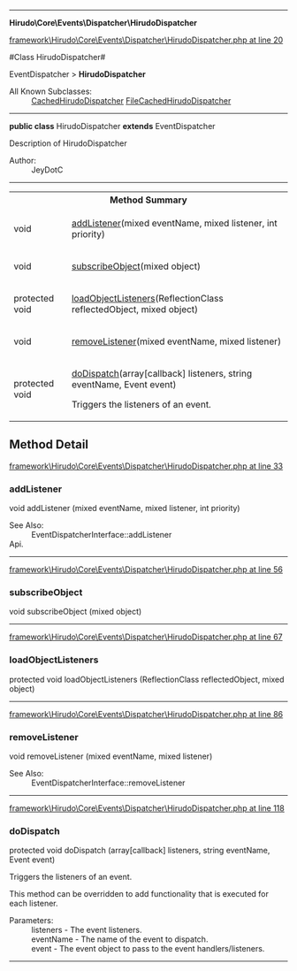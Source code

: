 

- - -

**Hirudo\Core\Events\Dispatcher\HirudoDispatcher**


<a href="https://github.com/JeyDotC/Hirudo/blob/master/framework/Hirudo/Core/Events/Dispatcher/HirudoDispatcher.php#L20" target='_blank'>framework\Hirudo\Core\Events\Dispatcher\HirudoDispatcher.php at line 20</a>

#Class HirudoDispatcher#

EventDispatcher &gt; **HirudoDispatcher**


<dl>
<dt>All Known Subclasses:</dt>
<dd><a href="https://github.com/JeyDotC/Hirudo-docs/blob/master/Hirudo/Core/Events/Dispatcher/CachedHirudoDispatcher.md">CachedHirudoDispatcher</a> <a href="https://github.com/JeyDotC/Hirudo-docs/blob/master/Hirudo/Core/Events/Dispatcher/FileCachedHirudoDispatcher.md">FileCachedHirudoDispatcher</a> </dd>
</dl>



- - -

<p><strong>public  class</strong> <span>HirudoDispatcher</span>
<strong>extends</strong> EventDispatcher

</p>

<div class="comment" id="overview_description"><p>Description of HirudoDispatcher</p></div>

<dl>
<dt>Author:</dt>
<dd>JeyDotC</dd>
</dl>


<hr />

<table id="summary_method">
<tr><th colspan="2">Method Summary</th></tr>
<tr>
<td><span class='k'></span> <span class='nx'>void</span></td>
<td class="description"><p class="name"><a href="#addlistener">addListener</a>(mixed eventName, mixed listener, int priority)</p><p class="description"></p></td>
</tr>
<tr>
<td><span class='k'></span> <span class='nx'>void</span></td>
<td class="description"><p class="name"><a href="#subscribeobject">subscribeObject</a>(mixed object)</p></td>
</tr>
<tr>
<td><span class='k'>protected </span> <span class='nx'>void</span></td>
<td class="description"><p class="name"><a href="#loadobjectlisteners">loadObjectListeners</a>(ReflectionClass reflectedObject, mixed object)</p></td>
</tr>
<tr>
<td><span class='k'></span> <span class='nx'>void</span></td>
<td class="description"><p class="name"><a href="#removelistener">removeListener</a>(mixed eventName, mixed listener)</p><p class="description"></p></td>
</tr>
<tr>
<td><span class='k'>protected </span> <span class='nx'>void</span></td>
<td class="description"><p class="name"><a href="#dodispatch">doDispatch</a>(array[callback] listeners, string eventName, Event event)</p><p class="description">Triggers the listeners of an event.
</p></td>
</tr>
</table>

<h2 id="detail_method">Method Detail</h2>

<a href="https://github.com/JeyDotC/Hirudo/blob/master/framework/Hirudo/Core/Events/Dispatcher/HirudoDispatcher.php#L33" target='_blank'>framework\Hirudo\Core\Events\Dispatcher\HirudoDispatcher.php at line 33</a>

<h3 id="addListener()">addListener</h3>
<span class='k'></span> <span class='nx'>void</span> <span class='nf'>addListener</span> (mixed eventName, mixed listener, int priority)

<div class="details">
<p></p><dl>
<dt>See Also:</dt>
<dd>EventDispatcherInterface::addListener</dd>
<dt>Api.</dt>
</dl>

</div>

- - -


<a href="https://github.com/JeyDotC/Hirudo/blob/master/framework/Hirudo/Core/Events/Dispatcher/HirudoDispatcher.php#L56" target='_blank'>framework\Hirudo\Core\Events\Dispatcher\HirudoDispatcher.php at line 56</a>

<h3 id="subscribeObject()">subscribeObject</h3>
<span class='k'></span> <span class='nx'>void</span> <span class='nf'>subscribeObject</span> (mixed object)

<div class="details">

</div>

- - -


<a href="https://github.com/JeyDotC/Hirudo/blob/master/framework/Hirudo/Core/Events/Dispatcher/HirudoDispatcher.php#L67" target='_blank'>framework\Hirudo\Core\Events\Dispatcher\HirudoDispatcher.php at line 67</a>

<h3 id="loadObjectListeners()">loadObjectListeners</h3>
<span class='k'>protected </span> <span class='nx'>void</span> <span class='nf'>loadObjectListeners</span> (ReflectionClass reflectedObject, mixed object)

<div class="details">

</div>

- - -


<a href="https://github.com/JeyDotC/Hirudo/blob/master/framework/Hirudo/Core/Events/Dispatcher/HirudoDispatcher.php#L86" target='_blank'>framework\Hirudo\Core\Events\Dispatcher\HirudoDispatcher.php at line 86</a>

<h3 id="removeListener()">removeListener</h3>
<span class='k'></span> <span class='nx'>void</span> <span class='nf'>removeListener</span> (mixed eventName, mixed listener)

<div class="details">
<p></p><dl>
<dt>See Also:</dt>
<dd>EventDispatcherInterface::removeListener</dd>
</dl>

</div>

- - -


<a href="https://github.com/JeyDotC/Hirudo/blob/master/framework/Hirudo/Core/Events/Dispatcher/HirudoDispatcher.php#L118" target='_blank'>framework\Hirudo\Core\Events\Dispatcher\HirudoDispatcher.php at line 118</a>

<h3 id="doDispatch()">doDispatch</h3>
<span class='k'>protected </span> <span class='nx'>void</span> <span class='nf'>doDispatch</span> (array[callback] listeners, string eventName, Event event)

<div class="details">
<p>Triggers the listeners of an event.</p><p>This method can be overridden to add functionality that is executed
for each listener.</p><dl>
<dt>Parameters:</dt>
<dd>listeners - The event listeners.</dd>
<dd>eventName - The name of the event to dispatch.</dd>
<dd>event - The event object to pass to the event handlers/listeners.</dd>
</dl>

</div>

- - -

